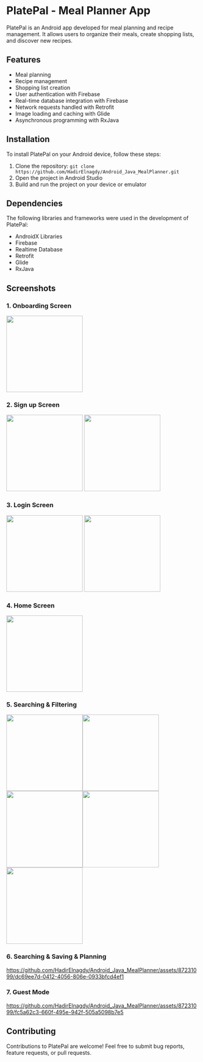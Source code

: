 # PlatePal - Meal Planner App

PlatePal is an Android app developed for meal planning and recipe management. It allows users to organize their meals, create shopping lists, and discover new recipes.

## Features

- Meal planning
- Recipe management
- Shopping list creation
- User authentication with Firebase
- Real-time database integration with Firebase
- Network requests handled with Retrofit
- Image loading and caching with Glide
- Asynchronous programming with RxJava

## Installation

To install PlatePal on your Android device, follow these steps:

1. Clone the repository: `git clone https://github.com/HadirElnagdy/Android_Java_MealPlanner.git`
2. Open the project in Android Studio
3. Build and run the project on your device or emulator

## Dependencies

The following libraries and frameworks were used in the development of PlatePal:

- AndroidX Libraries
- Firebase
- Realtime Database
- Retrofit
- Glide
- RxJava

## Screenshots
### **1. Onboarding Screen**   
<img src="PlatePalScreens/Onboarding.png" width="200"><br>   
### **2. Sign up Screen**   
<img src="PlatePalScreens/SignUp.png" width="200"> <img src="PlatePalScreens/SignUpError.png" width="200"><br>
### **3. Login Screen**   
<img src="PlatePalScreens/Login.png" width="200"> <img src="PlatePalScreens/LoginError.png" width="200"><br>
### **4. Home Screen**   
<img src="PlatePalScreens/Home.png" width="200"><br>
### **5. Searching & Filtering**   
<img src="PlatePalScreens/Searching & Filtering.png" width="200"><img src="PlatePalScreens/FilterByArea.png" width="200"><img src="PlatePalScreens/FilterByCategory.png" width="200"><img src="PlatePalScreens/FilterByCategory2.png" width="200"><img src="PlatePalScreens/FilterByIngredient.png" width="200"><br>

### **6. Searching & Saving & Planning**  
https://github.com/HadirElnagdy/Android_Java_MealPlanner/assets/87231099/dc69ee7d-0412-4056-806e-0933bfcd4ef1

### **7. Guest Mode**   
https://github.com/HadirElnagdy/Android_Java_MealPlanner/assets/87231099/fc5a62c3-660f-495e-942f-505a5098b7e5


## Contributing

Contributions to PlatePal are welcome! Feel free to submit bug reports, feature requests, or pull requests.
